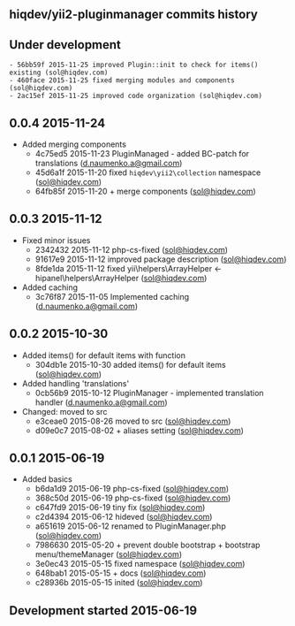 hiqdev/yii2-pluginmanager commits history
-----------------------------------------

## Under development

    - 56bb59f 2015-11-25 improved Plugin::init to check for items() existing (sol@hiqdev.com)
    - 460face 2015-11-25 fixed merging modules and components (sol@hiqdev.com)
    - 2ac15ef 2015-11-25 improved code organization (sol@hiqdev.com)

## 0.0.4 2015-11-24

- Added merging components
    - 4c75ed5 2015-11-23 PluginManaged - added BC-patch for translations (d.naumenko.a@gmail.com)
    - 45d6a1f 2015-11-20 fixed `hiqdev\yii2\collection` namespace (sol@hiqdev.com)
    - 64fb85f 2015-11-20 + merge components (sol@hiqdev.com)

## 0.0.3 2015-11-12

- Fixed minor issues
    - 2342432 2015-11-12 php-cs-fixed (sol@hiqdev.com)
    - 91617e9 2015-11-12 improved package description (sol@hiqdev.com)
    - 8fde1da 2015-11-12 fixed yii\helpers\ArrayHelper <- hipanel\helpers\ArrayHelper (sol@hiqdev.com)
- Added caching
    - 3c76f87 2015-11-05 Implemented caching (d.naumenko.a@gmail.com)

## 0.0.2 2015-10-30

- Added items() for default items with function
    - 304db1e 2015-10-30 added items() for default items (sol@hiqdev.com)
- Added handling 'translations'
    - 0cb56b9 2015-10-12 PluginManager - implemented translation handler (d.naumenko.a@gmail.com)
- Changed: moved to src
    - e3ceae0 2015-08-26 moved to src (sol@hiqdev.com)
    - d09e0c7 2015-08-02 + aliases setting (sol@hiqdev.com)

## 0.0.1 2015-06-19

- Added basics
    - b6da1d9 2015-06-19 php-cs-fixed (sol@hiqdev.com)
    - 368c50d 2015-06-19 php-cs-fixed (sol@hiqdev.com)
    - c647fd9 2015-06-19 tiny fix (sol@hiqdev.com)
    - c2d4394 2015-06-12 hideved (sol@hiqdev.com)
    - a651619 2015-06-12 renamed to PluginManager.php (sol@hiqdev.com)
    - 7986630 2015-05-20 + prevent double bootstrap + bootstrap menu/themeManager (sol@hiqdev.com)
    - 3e0ec43 2015-05-15 fixed namespace (sol@hiqdev.com)
    - 648bab1 2015-05-15 + docs (sol@hiqdev.com)
    - c28936b 2015-05-15 inited (sol@hiqdev.com)

## Development started 2015-06-19

